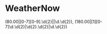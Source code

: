 # WeatherNow

(80\.00|[0-7][0-9]\.\d{2}||\d\.\d{2})\, (180\.00|[1][0-7]\d\.\d{2}|\d{2}\.\d{2}|\d\.\d{2})
